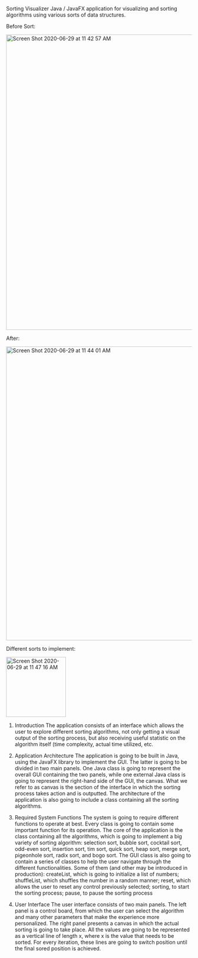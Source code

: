 Sorting Visualizer
Java / JavaFX application for visualizing and sorting algorithms using various sorts of data structures.

Before Sort:

<img width="798" alt="Screen Shot 2020-06-29 at 11 42 57 AM" src="https://user-images.githubusercontent.com/51719874/86026841-f23a6880-b9fd-11ea-8f11-6661310b234e.png">


After:

<img width="794" alt="Screen Shot 2020-06-29 at 11 44 01 AM" src="https://user-images.githubusercontent.com/51719874/86027260-7d1b6300-b9fe-11ea-9476-1d833b0f83f6.png">


Different sorts to implement:

<img width="162" alt="Screen Shot 2020-06-29 at 11 47 16 AM" src="https://user-images.githubusercontent.com/51719874/86027165-5c530d80-b9fe-11ea-9de9-419b172bb5f2.png">

1. Introduction
The application consists of an interface which allows the user to explore different sorting
algorithms, not only getting a visual output of the sorting process, but also receiving useful
statistic on the algorithm itself (time complexity, actual time utilized, etc.

2. Application Architecture
The application is going to be built in Java, using the JavaFX library to implement the GUI. The
latter is going to be divided in two main panels. One Java class is going to represent the overall
GUI containing the two panels, while one external Java class is going to represent the right-hand
side of the GUI, the canvas. What we refer to as canvas is the section of the interface in which
the sorting process takes action and is outputted. The architecture of the application is also going
to include a class containing all the sorting algorithms.

3. Required System Functions
The system is going to require different functions to operate at best. Every class is going to
contain some important function for its operation.
The core of the application is the class containing all the algorithms, which is going to
implement a big variety of sorting algorithm: selection sort, bubble sort, cocktail sort, odd-even
sort, insertion sort, tim sort, quick sort, heap sort, merge sort, pigeonhole sort, radix sort, and
bogo sort.
The GUI class is also going to contain a series of classes to help the user navigate through the
different functionalities. Some of them (and other may be introduced in production): createList,
which is going to initialize a list of numbers; shuffleList, which shuffles the number in a random
manner; reset, which allows the user to reset any control previously selected; sorting, to start the
sorting process; pause, to pause the sorting process

4. User Interface
The user interface consists of two main panels. The left panel is a control board, from which the
user can select the algorithm and many other parameters that make the experience more
personalized. The right panel presents a canvas in which the actual sorting is going to take place.
All the values are going to be represented as a vertical line of length x, where x is the value that
needs to be sorted. For every iteration, these lines are going to switch position until the final
sored position is achieved.


